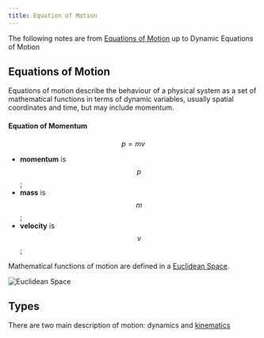 ```yaml
---
title: Equation of Motion
---
```


The following notes are from [Equations of Motion](https://en.wikipedia.org/wiki/Equations_of_motion) up to Dynamic Equations of Motion

## Equations of Motion

Equations of motion describe the behaviour of a physical system as a set of mathematical functions in terms of dynamic 
variables, usually spatial coordinates and time, but may include momentum.

#### Equation of Momentum
$$
p = mv
$$
- **momentum** is $$p$$;
- **mass** is $$m$$;
- **velocity** is $$v$$;

Mathematical functions of motion are defined in a [Euclidean Space](https://en.wikipedia.org/wiki/Euclidean_space).

![Euclidean Space](@site/static/img/euclidean-space.png)

## Types

There are two main description of motion: dynamics and [kinematics](https://en.wikipedia.org/wiki/Kinematics)